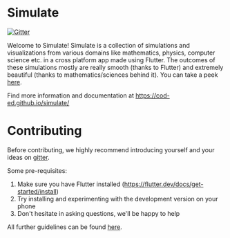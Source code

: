 # Simulate 
[![Gitter](https://badges.gitter.im/codEd-org/simulate.svg)](https://gitter.im/codEd-org/simulate?utm_source=badge&utm_medium=badge&utm_campaign=pr-badge)

Welcome to Simulate! Simulate is a collection of simulations and visualizations from various domains like mathematics, physics, computer science etc. in a cross platform app made using Flutter. The outcomes of these simulations mostly are really smooth (thanks to Flutter) and extremely beautiful (thanks to mathematics/sciences behind it). You can take a peek [here](https://cod-ed.github.io/simulate/simulations).

Find more information and documentation at https://cod-ed.github.io/simulate/

# Contributing

Before contributing, we highly recommend introducing yourself and your ideas on [gitter](https://gitter.im/codEd-org/simulate).

Some pre-requisites:

1. Make sure you have Flutter installed (https://flutter.dev/docs/get-started/install)
2. Try installing and experimenting with the development version on your phone
3. Don't hesitate in asking questions, we'll be happy to help


All further guidelines can be found [here](https://cod-ed.github.io/simulate/contributing).
